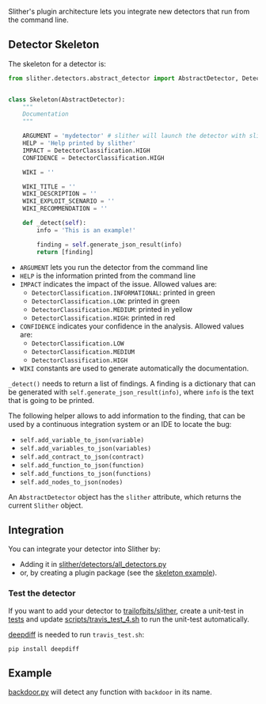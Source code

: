 Slither's plugin architecture lets you integrate new detectors that run from the command line.

## Detector Skeleton

The skeleton for a detector is:

```python
from slither.detectors.abstract_detector import AbstractDetector, DetectorClassification


class Skeleton(AbstractDetector):
    """
    Documentation
    """

    ARGUMENT = 'mydetector' # slither will launch the detector with slither.py --detect mydetector
    HELP = 'Help printed by slither'
    IMPACT = DetectorClassification.HIGH
    CONFIDENCE = DetectorClassification.HIGH

    WIKI = ''

    WIKI_TITLE = ''
    WIKI_DESCRIPTION = ''
    WIKI_EXPLOIT_SCENARIO = ''
    WIKI_RECOMMENDATION = ''

    def _detect(self):
        info = 'This is an example!'

        finding = self.generate_json_result(info)
        return [finding]
```

- `ARGUMENT` lets you run the detector from the command line
- `HELP` is the information printed from the command line
- `IMPACT` indicates the impact of the issue. Allowed values are:
  - `DetectorClassification.INFORMATIONAL`: printed in green
  - `DetectorClassification.LOW`: printed in green
  - `DetectorClassification.MEDIUM`: printed in yellow
  - `DetectorClassification.HIGH`: printed in red
- `CONFIDENCE` indicates your confidence in the analysis. Allowed values are:
  - `DetectorClassification.LOW`
  - `DetectorClassification.MEDIUM`
  - `DetectorClassification.HIGH`
- `WIKI` constants are used to generate automatically the documentation.

`_detect()` needs to return a list of findings. A finding is a dictionary that can be generated with `self.generate_json_result(info)`, where `info`  is the text that is going to be printed.

The following helper allows to add information to the finding, that can be used by a continuous integration system or an IDE to locate the bug:
- `self.add_variable_to_json(variable)`
- `self.add_variables_to_json(variables)`
- `self.add_contract_to_json(contract)`
- `self.add_function_to_json(function)`
- `self.add_functions_to_json(functions)`
- `self.add_nodes_to_json(nodes)`

An `AbstractDetector` object has the `slither` attribute, which returns the current `Slither` object.

## Integration

You can integrate your detector into Slither by:
- Adding it in [slither/detectors/all_detectors.py](https://github.com/trailofbits/slither/blob/5cc07a3608a154a2fa022c3e064af4e699d63dda/slither/detectors/all_detectors.py)
- or, by creating a plugin package (see the [skeleton example](https://github.com/trailofbits/slither/tree/8f91c801c0bb903990c4fc9fa30611f157c6b0f9/plugin_example)).

### Test the detector
If you want to add your detector to [trailofbits/slither](https://github.com/trailofbits/slither), create a unit-test in [tests](https://github.com/trailofbits/slither/tree/master/tests) and update [scripts/travis_test_4.sh](https://github.com/trailofbits/slither/blob/master/scripts/travis_test_4.sh#L92) to run the unit-test automatically.

[deepdiff](https://github.com/seperman/deepdiff) is needed to run `travis_test.sh`:
```
pip install deepdiff
```

## Example
[backdoor.py](https://github.com/trailofbits/slither/blob/5cc07a3608a154a2fa022c3e064af4e699d63dda/slither/detectors/examples/backdoor.py) will detect any function with `backdoor` in its name.
